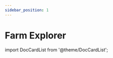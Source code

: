 ```yaml
---
sidebar_position: 1
---
```


# Farm Explorer

import DocCardList from '@theme/DocCardList';

<DocCardList />
